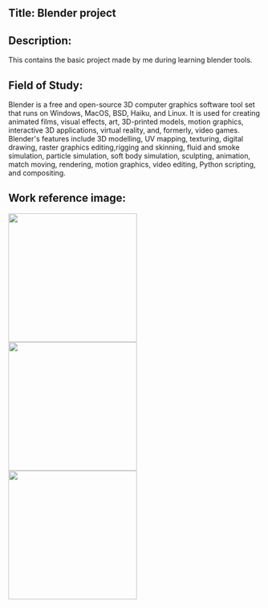 ## Title: Blender project 

## Description: 
This contains the basic project made by me during learning blender tools.

## Field of Study: 
Blender is a free and open-source 3D computer graphics software tool set that runs on Windows, MacOS, BSD, Haiku, and Linux. It is used for creating animated films, visual effects, 
art, 3D-printed models, motion graphics, interactive 3D applications, virtual reality, and, formerly, video games. Blender's features include 3D modelling, UV mapping, texturing, digital drawing, 
raster graphics editing,rigging and skinning, fluid and smoke simulation, particle simulation, soft body simulation, sculpting, animation, match moving, rendering, motion graphics, video editing,
Python scripting, and compositing.

## Work reference image: 
<img src="https://cdn.dribbble.com/users/2084349/screenshots/5469239/blendo.gif" width="256"/>
<img src="https://cdn.dribbble.com/users/1678986/screenshots/12075148/media/9ef6aa5029bee44acf466f4c406c613e.gif" width="256"/>
<img src="https://cdnb.artstation.com/p/assets/images/images/021/893/617/original/maarten-hof-ezgif-com-optimize.gif" width="256">
